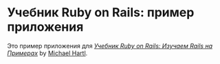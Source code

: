  # Учебник Ruby on Rails: пример приложения
  
  Это пример приложения для
  [*Учебник Ruby on Rails: Изучаем Rails на Примерах*](http://railstutorial.org/)
  by [Michael Hartl](http://michaelhartl.com/).